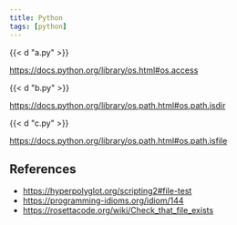 ```yaml
---
title: Python
tags: [python]
---
```


{{< d "a.py" >}}

<https://docs.python.org/library/os.html#os.access>

{{< d "b.py" >}}

<https://docs.python.org/library/os.path.html#os.path.isdir>

{{< d "c.py" >}}

<https://docs.python.org/library/os.path.html#os.path.isfile>

## References

- <https://hyperpolyglot.org/scripting2#file-test>
- <https://programming-idioms.org/idiom/144>
- <https://rosettacode.org/wiki/Check_that_file_exists>
